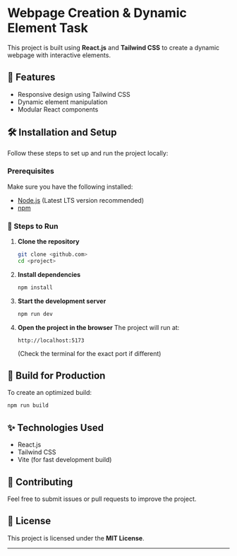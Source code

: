 # Webpage Creation & Dynamic Element Task

This project is built using **React.js** and **Tailwind CSS** to create a dynamic webpage with interactive elements.

## 🚀 Features

- Responsive design using Tailwind CSS
- Dynamic element manipulation
- Modular React components

## 🛠️ Installation and Setup

Follow these steps to set up and run the project locally:

### Prerequisites

Make sure you have the following installed:

- [Node.js](https://nodejs.org/) (Latest LTS version recommended)
- [npm](https://www.npmjs.com/)

### 📌 Steps to Run

1.  **Clone the repository**

    ```sh
    git clone <github.com>
    cd <project>

    ```

2.  **Install dependencies**

    ```sh
    npm install

    ```

3.  **Start the development server**

    ```sh
    npm run dev

    ```

4.  **Open the project in the browser** The project will run at:

    ```
    http://localhost:5173

    ```

    (Check the terminal for the exact port if different)

## 📌 Build for Production

To create an optimized build:

```sh
npm run build

```

## ✨ Technologies Used

- React.js
- Tailwind CSS
- Vite (for fast development build)

## 🤝 Contributing

Feel free to submit issues or pull requests to improve the project.

## 📄 License

This project is licensed under the **MIT License**.

---

